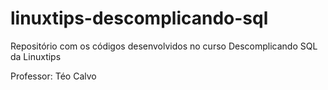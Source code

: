 # linuxtips-descomplicando-sql
Repositório com os códigos desenvolvidos no curso Descomplicando SQL da Linuxtips 

Professor: Téo Calvo